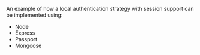 <p> An example of how a local authentication strategy with session support can be implemented using: </p>

<ul>
  <li>Node</li>
  <li>Express</li>
  <li>Passport</li>
  <li>Mongoose</li>
</ul>
